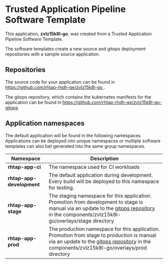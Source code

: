# Trusted Application Pipeline Software Template

This application, **zvlz15k8l-go**, was created from a Trusted Application Pipeline Software Template.

The software templates create a new source and gitops deployment repositories with a sample source application. 

## Repositories

The source code for your application can be found in [https://github.com/rhtap-rhdh-qe/zvlz15k8l-go ](https://github.com/rhtap-rhdh-qe/zvlz15k8l-go ).
 
The gitops repository, which contains the kubernetes manifests for the application can be found in 
[https://github.com/rhtap-rhdh-qe/zvlz15k8l-go-gitops ](https://github.com/rhtap-rhdh-qe/zvlz15k8l-go-gitops ) 

## Application namespaces 

The default application will be found in the following namespaces. Applications can be deployed into unique namespaces or multiple software templates can also bet generated into the same group namespaces.  

|  Namespace   |  Description   |  
| -------- | -------- |
| **rhtap-app-ci** | The namespace used for CI workloads |
| **rhtap-app-development** | The default application during development. Every build will be deployed to this namespace for testing. |
| **rhtap-app-stage** | The staging namespace for this application. Promotion from development to stage is manual via an update to the [gitops repository](https://github.com/rhtap-rhdh-qe/zvlz15k8l-go-gitops ) in the components/zvlz15k8l-go/overlays/stage directory |
| **rhtap-app-prod** | The production namespace for this application. Promotion from stage to production is manual via an update to the [gitops repository](https://github.com/rhtap-rhdh-qe/zvlz15k8l-go-gitops ) in the components/zvlz15k8l-go/overlays/prod directory |